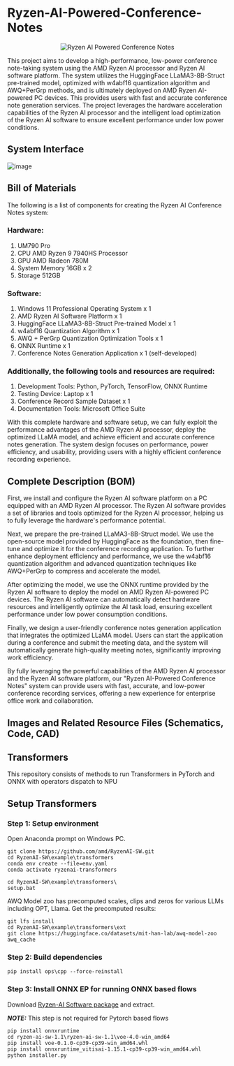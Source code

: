# Ryzen-AI-Powered-Conference-Notes

<p align="center">
  <img src="https://github.com/user-attachments/assets/c930b2d1-0727-4a98-90d8-39d102a778d8" alt="Ryzen AI Powered Conference Notes">
</p>

This project aims to develop a high-performance, low-power conference note-taking system using the AMD Ryzen AI processor and Ryzen AI software platform. The system utilizes the HuggingFace LLaMA3-8B-Struct pre-trained model, optimized with w4abf16 quantization algorithm and AWQ+PerGrp methods, and is ultimately deployed on AMD Ryzen AI-powered PC devices. This provides users with fast and accurate conference note generation services. The project leverages the hardware acceleration capabilities of the Ryzen AI processor and the intelligent load optimization of the Ryzen AI software to ensure excellent performance under low power conditions.

## System Interface

![image](https://github.com/user-attachments/assets/65531f6d-f987-479f-99ad-c77e1cb49ef3)


## Bill of Materials

The following is a list of components for creating the Ryzen AI Conference Notes system:

### Hardware:

1. UM790 Pro
2. CPU AMD Ryzen 9 7940HS Processor
3. GPU AMD Radeon 780M
4. System Memory 16GB x 2
5. Storage 512GB

### Software:

1. Windows 11 Professional Operating System x 1
2. AMD Ryzen AI Software Platform x 1
3. HuggingFace LLaMA3-8B-Struct Pre-trained Model x 1
4. w4abf16 Quantization Algorithm x 1
5. AWQ + PerGrp Quantization Optimization Tools x 1
6. ONNX Runtime x 1
7. Conference Notes Generation Application x 1 (self-developed)

### Additionally, the following tools and resources are required:

1. Development Tools: Python, PyTorch, TensorFlow, ONNX Runtime
2. Testing Device: Laptop x 1
3. Conference Record Sample Dataset x 1
4. Documentation Tools: Microsoft Office Suite

With this complete hardware and software setup, we can fully exploit the performance advantages of the AMD Ryzen AI processor, deploy the optimized LLaMA model, and achieve efficient and accurate conference notes generation. The system design focuses on performance, power efficiency, and usability, providing users with a highly efficient conference recording experience.

## Complete Description (BOM)

First, we install and configure the Ryzen AI software platform on a PC equipped with an AMD Ryzen AI processor. The Ryzen AI software provides a set of libraries and tools optimized for the Ryzen AI processor, helping us to fully leverage the hardware's performance potential.

Next, we prepare the pre-trained LLaMA3-8B-Struct model. We use the open-source model provided by HuggingFace as the foundation, then fine-tune and optimize it for the conference recording application. To further enhance deployment efficiency and performance, we use the w4abf16 quantization algorithm and advanced quantization techniques like AWQ+PerGrp to compress and accelerate the model.

After optimizing the model, we use the ONNX runtime provided by the Ryzen AI software to deploy the model on AMD Ryzen AI-powered PC devices. The Ryzen AI software can automatically detect hardware resources and intelligently optimize the AI task load, ensuring excellent performance under low power consumption conditions.

Finally, we design a user-friendly conference notes generation application that integrates the optimized LLaMA model. Users can start the application during a conference and submit the meeting data, and the system will automatically generate high-quality meeting notes, significantly improving work efficiency.

By fully leveraging the powerful capabilities of the AMD Ryzen AI processor and the Ryzen AI software platform, our "Ryzen AI-Powered Conference Notes" system can provide users with fast, accurate, and low-power conference recording services, offering a new experience for enterprise office work and collaboration.

## Images and Related Resource Files (Schematics, Code, CAD)



## Transformers

This repository consists of methods to run Transformers in PyTorch and ONNX with operators dispatch to NPU

## Setup Transformers

### Step 1: Setup environment

Open Anaconda prompt on Windows PC.

```
git clone https://github.com/amd/RyzenAI-SW.git
cd RyzenAI-SW\example\transformers
conda env create --file=env.yaml
conda activate ryzenai-transformers

cd RyzenAI-SW\example\transformers\
setup.bat
```

AWQ Model zoo has precomputed scales, clips and zeros for various LLMs including OPT, Llama. Get the precomputed results:

```
git lfs install
cd RyzenAI-SW\example\transformers\ext
git clone https://huggingface.co/datasets/mit-han-lab/awq-model-zoo awq_cache
```

### Step 2: Build dependencies

```
pip install ops\cpp --force-reinstall
```

### Step 3: Install ONNX EP for running ONNX based flows

Download [Ryzen-AI Software package](https://ryzenai.docs.amd.com/en/latest/manual_installation.html#download-the-package) and extract.

**_NOTE:_** This step is not required for Pytorch based flows

```
pip install onnxruntime
cd ryzen-ai-sw-1.1\ryzen-ai-sw-1.1\voe-4.0-win_amd64
pip install voe-0.1.0-cp39-cp39-win_amd64.whl
pip install onnxruntime_vitisai-1.15.1-cp39-cp39-win_amd64.whl
python installer.py
```

